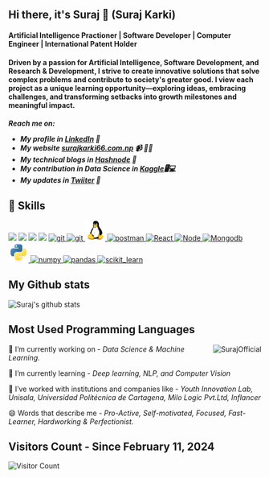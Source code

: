 ## Hi there, it's Suraj 👋 (Suraj Karki)
<h4>Artificial Intelligence Practioner | Software Developer | Computer Engineer | International Patent Holder</h4>
<h4>Driven by a passion for Artificial Intelligence, Software Development, and Research & Development, I strive to create innovative solutions that solve complex problems and contribute to society's greater good. I view each project as a unique learning opportunity—exploring ideas, embracing challenges, and transforming setbacks into growth milestones and meaningful impact.</h4>

<h5>Reach me on:
  
- My profile in <a href="https://www.linkedin.com/in/surajk66/">LinkedIn</a> 💼 
- My website <a href="https://surajkarki66.com.np/">surajkarki66.com.np</a> 📹 ✍🏾
- My technical blogs in <a href="https://savvysuraj.hashnode.dev/">Hashnode</a> 🏓
- My contribution in Data Science in <a href="https://www.kaggle.com/surajkarki66">Kaggle</a>🖥💻
- My updates in <a href="https://twitter.com/sankha_subhra18">Twiiter</a> 💬</h5>

## 🚀 Skills
<img src="https://img.shields.io/badge/python-%233776AB.svg?&style=flat-square&logo=python&logoColor=white" /> <img src="https://img.shields.io/badge/html-%23239120.svg?&style=flat-square&logo=html5&logoColor=white" /> <img src="https://img.shields.io/badge/css-%23239120.svg?&style=flat-square&logo=css3&logoColor=white" /> <img src="https://img.shields.io/badge/javascript-%23F7DF1E.svg?&style=flat-square&logo=javascript&logoColor=black" />
<a href="#/" target="_blank" rel="noreferrer"> <img src="https://cdn.jsdelivr.net/gh/devicons/devicon/icons/vscode/vscode-original.svg" alt="git" width="40" height="40"/> </a>
<a href="https://git-scm.com/" target="_blank" rel="noreferrer"> <img src="https://www.vectorlogo.zone/logos/git-scm/git-scm-icon.svg" alt="git" width="40" height="40"/> </a>
<a href="https://www.linux.org/" target="_blank" rel="noreferrer"> <img src="https://raw.githubusercontent.com/devicons/devicon/master/icons/linux/linux-original.svg" alt="linux" width="40" height="40"/> </a> 
<a href="https://postman.com" target="_blank" rel="noreferrer"> <img src="https://www.vectorlogo.zone/logos/getpostman/getpostman-icon.svg" alt="postman" width="40" height="40"/>    <a href="https://react.org" target="_blank" rel="noreferrer"> <img src="https://cdn.jsdelivr.net/gh/devicons/devicon/icons/react/react-original.svg" alt="React" width="40" height="40"/> <a href="https://nodejs.org" target="_blank" rel="noreferrer"> <img src="https://cdn.jsdelivr.net/gh/devicons/devicon/icons/nodejs/nodejs-original.svg" alt="Node" width="40" height="40"/><a href="https://www.mongodb.com" target="_blank" rel="noreferrer"> <img src="https://cdn.jsdelivr.net/gh/devicons/devicon/icons/mongodb/mongodb-original.svg" alt="Mongodb" width="40" height="40"/>  <a href="https://www.python.org" target="_blank"> <img src="https://github.com/devicons/devicon/blob/master/icons/python/python-original.svg" alt="python" width="40" height="40"/> </a> 
<a href="https://numpy.org/" target="_blank"> <img src="https://user-images.githubusercontent.com/50221806/86498201-a8bd8680-bd39-11ea-9d08-66b610a8dc01.png" alt="numpy" width="40" height="40"/> </a> 
<a href="https://pandas.pydata.org/" target="_blank"> <img src="https://pandas.pydata.org/static/img/pandas_secondary.svg?&style=flat-square&logo=python&logoColor=indigo" alt="pandas" width="40" height="40"/> </a> 
    <a href="https://scikit-learn.org/" target="_blank"> <img src="https://upload.wikimedia.org/wikipedia/commons/0/05/Scikit_learn_logo_small.svg" alt="scikit_learn" width="40" height="40"/> </a> 

## My Github stats
![Suraj's github stats](https://github-readme-stats.vercel.app/api?username=surajkarki66&show_icons=true&theme=merko)

## Most Used Programming Languages
<img align="right" src="https://github-readme-stats.vercel.app/api/top-langs?username=surajkarki66&show_icons=true&locale=en&layout=compact&theme=merko" alt="SurajOfficial" />

🔭 I’m currently working on - *Data Science & Machine Learning.*

🌱 I’m currently learning - *Deep learning, NLP, and Computer Vision*

👯 I’ve worked with institutions and companies like - *Youth Innovation Lab, Unisala, Universidad Politécnica de Cartagena, Milo Logic Pvt.Ltd, Inflancer*

😄 Words that describe me - *Pro-Active, Self-motivated, Focused, Fast-Learner, Hardworking & Perfectionist.*

## Visitors Count - Since February 11, 2024
 ![Visitor Count](https://profile-counter.glitch.me/{surajkarki66}/count.svg)
